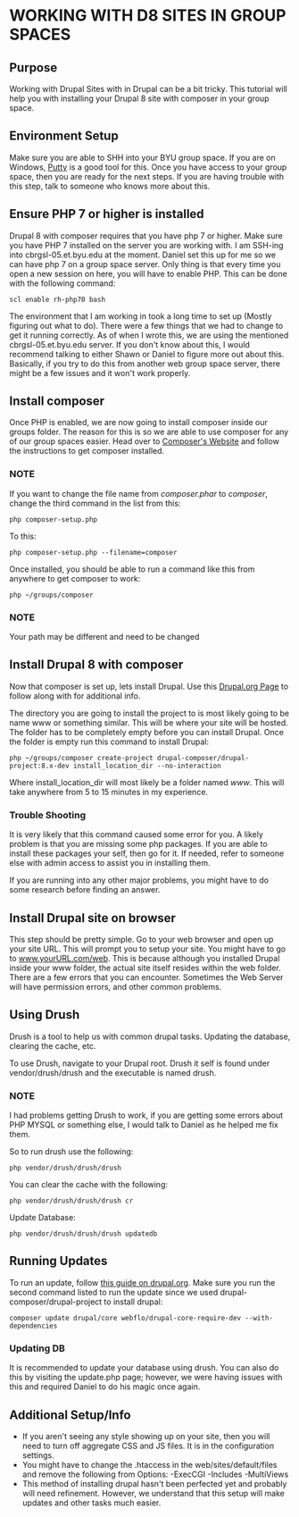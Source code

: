 # WORKING WITH D8 SITES IN GROUP SPACES #

## Purpose ##
Working with Drupal Sites with in Drupal can be a bit tricky. This tutorial will help you with installing your Drupal 8 site with composer in your group space.

## Environment Setup ##
Make sure you are able to SHH into your BYU group space. If you are on Windows, [Putty](https://www.chiark.greenend.org.uk/~sgtatham/putty/latest.html) is a good tool for this. 
Once you have access to your group space, then you are ready for the next steps. If you are having trouble with this step, talk to someone who knows more about this.

## Ensure PHP 7 or higher is installed ##
Drupal 8 with composer requires that you have php 7 or higher. Make sure you have PHP 7 installed on the server you are working with. I am SSH-ing into cbrgsl-05.et.byu.edu at the moment. Daniel set this up for me so we can have php 7 on a group space server. Only thing is that every time you open a new session on here, you will have to enable PHP. This can be done with the following command:

`scl enable rh-php70 bash`

The environment that I am working in took a long time to set up (Mostly figuring out what to do). There were a few things that we had to change to get it running correctly. As of when I wrote this, we are using the mentioned cbrgsl-05.et.byu.edu server. If you don't know about this, I would recommend talking to either Shawn or Daniel to figure more out about this. Basically, if you try to do this from another web group space server, there might be a few issues and it won't work properly. 

## Install composer ##
Once PHP is enabled, we are now going to install composer inside our groups folder. The reason for this is so we are able to use composer for any of our group spaces easier. 
Head over to [Composer's Website](https://getcomposer.org/download/) and follow the instructions to get composer installed. 
### NOTE ###
If you want to change the file name from *composer.phar* to *composer*, change the third command in the list from this:

`php composer-setup.php`

To this:

`php composer-setup.php --filename=composer`

Once installed, you should be able to run a command like this from anywhere to get composer to work:

`php ~/groups/composer`

### NOTE ###
Your path may be different and need to be changed

## Install Drupal 8 with composer ##
Now that composer is set up, lets install Drupal. 
Use this [Drupal.org Page](https://www.drupal.org/docs/develop/using-composer/using-composer-to-install-drupal-and-manage-dependencies#download-core) to follow along with for additional info. 


The directory you are going to install the project to is most likely going to be name www or something similar. This will be where your site will be hosted. The folder has to be completely empty before you can install Drupal. Once the folder is empty run this command to install Drupal:

`php ~/groups/composer create-project drupal-composer/drupal-project:8.x-dev install_location_dir --no-interaction`

Where install_location_dir will most likely be a folder named *www*.
This will take anywhere from 5 to 15 minutes in my experience. 

### Trouble Shooting  ###
It is very likely that this command caused some error for you. A likely problem is that you are missing some php packages. If you are able to install these packages your self, then go for it. If needed, refer to someone else with admin access to assist you in installing them. 

If you are running into any other major problems, you might have to do some research before finding an answer. 

## Install Drupal site on browser ##
This step should be pretty simple. Go to your web browser and open up your site URL. This will prompt you to setup your site. You might have to go to www.yourURL.com/web. This is because although you installed Drupal inside your www folder, the actual site itself resides within the web folder. There are a few errors that you can encounter. 
Sometimes the Web Server will have permission errors, and other common problems.

## Using Drush ## 
Drush is a tool to help us with common drupal tasks. Updating the database, clearing the cache, etc. 

To use Drush, navigate to your Drupal root. Drush it self is found under vendor/drush/drush and the executable is named drush.
### NOTE ###
I had problems getting Drush to work, if you are getting some errors about PHP MYSQL or something else, I would talk to Daniel as he helped me fix them. 

So to run drush use the following:

`php vendor/drush/drush/drush`

You can clear the cache with the following:

`php vendor/drush/drush/drush cr`

Update Database:

`php vendor/drush/drush/drush updatedb`

## Running Updates ##
To run an update, follow [this guide on drupal.org](https://www.drupal.org/docs/8/update/update-core-via-composer). 
Make sure you run the second command listed to run the update since we used drupal-composer/drupal-project to install drupal:

`composer update drupal/core webflo/drupal-core-require-dev --with-dependencies`

### Updating DB ###
It is recommended to update your database using drush. You can also do this by visiting the update.php page; however, we were having issues with this and required Daniel to do his magic once again. 

## Additional Setup/Info ##
* If you aren't seeing any style showing up on your site, then you will need to turn off aggregate CSS and JS files. It is in the configuration settings. 
* You might have to change the .htaccess in the web/sites/default/files and remove the following from Options: -ExecCGI -Includes -MultiViews
* This method of installing drupal hasn't been perfected yet and probably will need refinement. However, we understand that this setup will make updates and other tasks much easier. 
